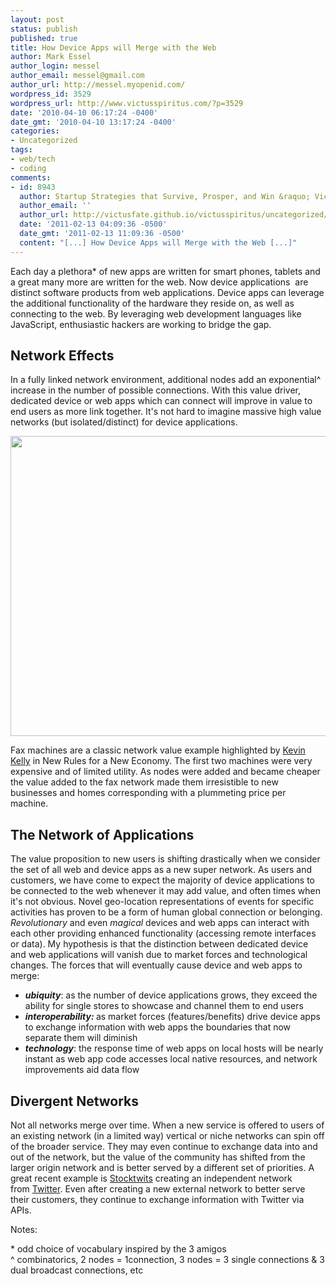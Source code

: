 ```yaml
---
layout: post
status: publish
published: true
title: How Device Apps will Merge with the Web
author: Mark Essel
author_login: messel
author_email: messel@gmail.com
author_url: http://messel.myopenid.com/
wordpress_id: 3529
wordpress_url: http://www.victusspiritus.com/?p=3529
date: '2010-04-10 06:17:24 -0400'
date_gmt: '2010-04-10 13:17:24 -0400'
categories:
- Uncategorized
tags:
- web/tech
- coding
comments:
- id: 8943
  author: Startup Strategies that Survive, Prosper, and Win &raquo; Victus Spiritus
  author_email: ''
  author_url: http://victusfate.github.io/victusspiritus/uncategorized/2011/02/12/startup-strategies-that-survive-prosper-and-win/
  date: '2011-02-13 04:09:36 -0500'
  date_gmt: '2011-02-13 11:09:36 -0500'
  content: "[...] How Device Apps will Merge with the Web [...]"
---
```

<p>Each day a plethora* of new apps are written for smart phones, tablets and a great many more are written for the web. Now device applications  are distinct software products from web applications. Device apps can leverage the additional functionality of the hardware they reside on, as well as connecting to the web. By leveraging web development languages like JavaScript, enthusiastic hackers are working to bridge the gap.</p>
<h2>Network Effects</h2>
<p>In a fully linked network environment, additional nodes add an exponential^ increase in the number of possible connections. With this value driver, dedicated device or web apps which can connect will improve in value to end users as more link together. It's not hard to imagine massive high value networks (but isolated/distinct) for device applications.</p>
<p><a href="{{ site.url }}/assets/2010/04/mobile_app_predictions.001.png"><img class="aligncenter size-full wp-image-3531" title="mobile_app_predictions.001" src="{{ site.url }}/assets/2010/04/mobile_app_predictions.001.png" alt="" width="600" height="480" /></a></p>
<p>Fax machines are a classic network value example highlighted by <a class="zem_slink" title="Kevin Kelly" rel="homepage" href="http://www.kk.org">Kevin Kelly</a> in New Rules for a New Economy. The first two machines were very expensive and of limited utility. As nodes were added and became cheaper the value added to the fax network made them irresistible to new businesses and homes corresponding with a plummeting price per machine.</p>
<h2>The Network of Applications</h2>
<p>The value proposition to new users is shifting drastically when we consider the set of all web and device apps as a new super network. As users and customers, we have come to expect the majority of device applications to be connected to the web whenever it may add value, and often times when it's not obvious. Novel geo-location representations of events for specific activities has proven to be a form of human global connection or belonging. <em>Revolutionary</em> and even <em>magical</em> devices and web apps can interact with each other providing enhanced functionality (accessing remote interfaces or data). My hypothesis is that the distinction between dedicated device and web applications will vanish due to market forces and technological changes. The forces that will eventually cause device and web apps to merge:</p>
<ul>
<li><em><strong><span style="font-style: normal;"><span style="font-weight: normal;"><em><strong>ubiquity</strong></em>: as the number of device applications grows, they exceed the ability for single stores to showcase and channel them to end users</span></span></strong></em></li>
<li><em><strong><em>interoperability: </em><span style="font-style: normal;"><span style="font-weight: normal;">as market forces (features/benefits) drive device apps to exchange information with web apps the boundaries that now separate them will diminish</span></span></strong></em></li>
<li><em><strong><em> </em>technology</strong></em>: the response time of web apps on local hosts will be nearly instant as web app code accesses local native resources, and network improvements aid data flow</li>
</ul>
<h2>Divergent Networks</h2>
<p>Not all networks merge over time. When a new service is offered to users of an existing network (in a limited way) vertical or niche networks can spin off of the broader service. They may even continue to exchange data into and out of the network, but the value of the community has shifted from the larger origin network and is better served by a different set of priorities. A great recent example is <a title="StockTwits" rel="homepage" href="http://www.stocktwits.com/">Stocktwits</a> creating an independent network from <a title="Twitter" rel="homepage" href="http://twitter.com">Twitter</a>. Even after creating a new external network to better serve their customers, they continue to exchange information with Twitter via APIs.</p>
<p>Notes:</p>
<p>*  odd choice of vocabulary inspired by the 3 amigos<br />
^ combinatorics, 2 nodes = 1connection, 3 nodes = 3 single connections &amp; 3 dual broadcast connections, etc</p>

